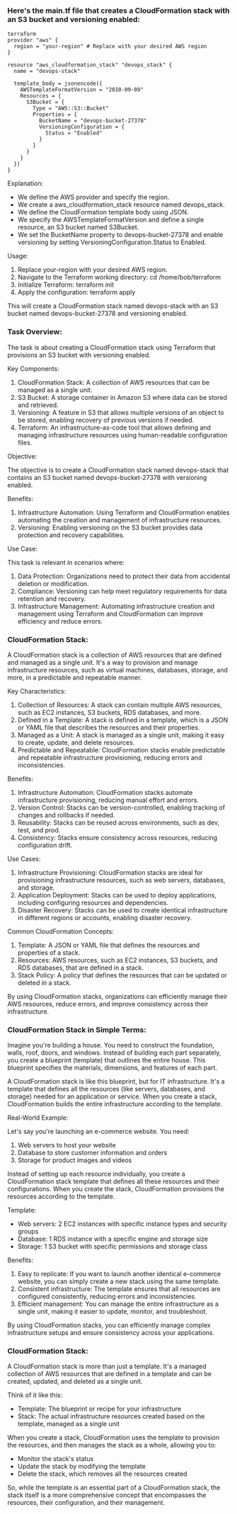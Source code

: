 ### Here's the main.tf file that creates a CloudFormation stack with an S3 bucket and versioning enabled:
```
terraform
provider "aws" {
  region = "your-region" # Replace with your desired AWS region
}

resource "aws_cloudformation_stack" "devops_stack" {
  name = "devops-stack"

  template_body = jsonencode({
    AWSTemplateFormatVersion = "2010-09-09"
    Resources = {
      S3Bucket = {
        Type = "AWS::S3::Bucket"
        Properties = {
          BucketName = "devops-bucket-27378"
          VersioningConfiguration = {
            Status = "Enabled"
          }
        }
      }
    }
  })
}
```
Explanation:

- We define the AWS provider and specify the region.
- We create a aws_cloudformation_stack resource named devops_stack.
- We define the CloudFormation template body using JSON.
- We specify the AWSTemplateFormatVersion and define a single resource, an S3 bucket named S3Bucket.
- We set the BucketName property to devops-bucket-27378 and enable versioning by setting VersioningConfiguration.Status to Enabled.

Usage:

1. Replace your-region with your desired AWS region.
2. Navigate to the Terraform working directory: cd /home/bob/terraform
3. Initialize Terraform: terraform init
4. Apply the configuration: terraform apply

This will create a CloudFormation stack named devops-stack with an S3 bucket named devops-bucket-27378 and versioning enabled.

### Task Overview:

The task is about creating a CloudFormation stack using Terraform that provisions an S3 bucket with versioning enabled.

Key Components:

1. CloudFormation Stack: A collection of AWS resources that can be managed as a single unit.
2. S3 Bucket: A storage container in Amazon S3 where data can be stored and retrieved.
3. Versioning: A feature in S3 that allows multiple versions of an object to be stored, enabling recovery of previous versions if needed.
4. Terraform: An infrastructure-as-code tool that allows defining and managing infrastructure resources using human-readable configuration files.

Objective:

The objective is to create a CloudFormation stack named devops-stack that contains an S3 bucket named devops-bucket-27378 with versioning enabled.

Benefits:

1. Infrastructure Automation: Using Terraform and CloudFormation enables automating the creation and management of infrastructure resources.
2. Versioning: Enabling versioning on the S3 bucket provides data protection and recovery capabilities.

Use Case:

This task is relevant in scenarios where:

1. Data Protection: Organizations need to protect their data from accidental deletion or modification.
2. Compliance: Versioning can help meet regulatory requirements for data retention and recovery.
3. Infrastructure Management: Automating infrastructure creation and management using Terraform and CloudFormation can improve efficiency and reduce errors.

### CloudFormation Stack:

A CloudFormation stack is a collection of AWS resources that are defined and managed as a single unit. It's a way to provision and manage infrastructure resources, such as virtual machines, databases, storage, and more, in a predictable and repeatable manner.

Key Characteristics:

1. Collection of Resources: A stack can contain multiple AWS resources, such as EC2 instances, S3 buckets, RDS databases, and more.
2. Defined in a Template: A stack is defined in a template, which is a JSON or YAML file that describes the resources and their properties.
3. Managed as a Unit: A stack is managed as a single unit, making it easy to create, update, and delete resources.
4. Predictable and Repeatable: CloudFormation stacks enable predictable and repeatable infrastructure provisioning, reducing errors and inconsistencies.

Benefits:

1. Infrastructure Automation: CloudFormation stacks automate infrastructure provisioning, reducing manual effort and errors.
2. Version Control: Stacks can be version-controlled, enabling tracking of changes and rollbacks if needed.
3. Reusability: Stacks can be reused across environments, such as dev, test, and prod.
4. Consistency: Stacks ensure consistency across resources, reducing configuration drift.

Use Cases:

1. Infrastructure Provisioning: CloudFormation stacks are ideal for provisioning infrastructure resources, such as web servers, databases, and storage.
2. Application Deployment: Stacks can be used to deploy applications, including configuring resources and dependencies.
3. Disaster Recovery: Stacks can be used to create identical infrastructure in different regions or accounts, enabling disaster recovery.

Common CloudFormation Concepts:

1. Template: A JSON or YAML file that defines the resources and properties of a stack.
2. Resources: AWS resources, such as EC2 instances, S3 buckets, and RDS databases, that are defined in a stack.
3. Stack Policy: A policy that defines the resources that can be updated or deleted in a stack.

By using CloudFormation stacks, organizations can efficiently manage their AWS resources, reduce errors, and improve consistency across their infrastructure.

### CloudFormation Stack in Simple Terms:

Imagine you're building a house. You need to construct the foundation, walls, roof, doors, and windows. Instead of building each part separately, you create a blueprint (template) that outlines the entire house. This blueprint specifies the materials, dimensions, and features of each part.

A CloudFormation stack is like this blueprint, but for IT infrastructure. It's a template that defines all the resources (like servers, databases, and storage) needed for an application or service. When you create a stack, CloudFormation builds the entire infrastructure according to the template.

Real-World Example:

Let's say you're launching an e-commerce website. You need:

1. Web servers to host your website
2. Database to store customer information and orders
3. Storage for product images and videos

Instead of setting up each resource individually, you create a CloudFormation stack template that defines all these resources and their configurations. When you create the stack, CloudFormation provisions the resources according to the template.

Template:

- Web servers: 2 EC2 instances with specific instance types and security groups
- Database: 1 RDS instance with a specific engine and storage size
- Storage: 1 S3 bucket with specific permissions and storage class

Benefits:

1. Easy to replicate: If you want to launch another identical e-commerce website, you can simply create a new stack using the same template.
2. Consistent infrastructure: The template ensures that all resources are configured consistently, reducing errors and inconsistencies.
3. Efficient management: You can manage the entire infrastructure as a single unit, making it easier to update, monitor, and troubleshoot.

By using CloudFormation stacks, you can efficiently manage complex infrastructure setups and ensure consistency across your applications.


### CloudFormation Stack:

A CloudFormation stack is more than just a template. It's a managed collection of AWS resources that are defined in a template and can be created, updated, and deleted as a single unit.

Think of it like this:

- Template: The blueprint or recipe for your infrastructure
- Stack: The actual infrastructure resources created based on the template, managed as a single unit

When you create a stack, CloudFormation uses the template to provision the resources, and then manages the stack as a whole, allowing you to:

- Monitor the stack's status
- Update the stack by modifying the template
- Delete the stack, which removes all the resources created

So, while the template is an essential part of a CloudFormation stack, the stack itself is a more comprehensive concept that encompasses the resources, their configuration, and their management.
